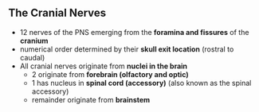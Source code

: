 ## The Cranial Nerves

- 12 nerves of the PNS emerging from the **foramina and fissures** of the **cranium**
- numerical order determined by their **skull exit location** (rostral to caudal)
- All cranial nerves originate from **nuclei in the brain**
	- 2 originate from **forebrain (olfactory and optic)**
	- 1 has nucleus in **spinal cord (accessory)** (also known as the spinal accessory)
	- remainder originate from **brainstem**
